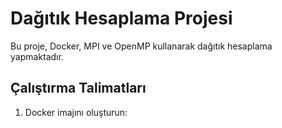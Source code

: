 # Dağıtık Hesaplama Projesi

Bu proje, Docker, MPI ve OpenMP kullanarak dağıtık hesaplama yapmaktadır.

## Çalıştırma Talimatları

1. Docker imajını oluşturun:
